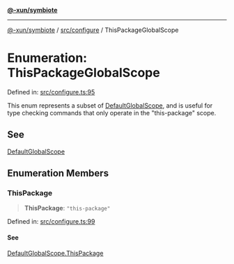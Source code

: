 [**@-xun/symbiote**](../../../README.md)

***

[@-xun/symbiote](../../../README.md) / [src/configure](../README.md) / ThisPackageGlobalScope

# Enumeration: ThisPackageGlobalScope

Defined in: [src/configure.ts:95](https://github.com/Xunnamius/symbiote/blob/5258a5e58c9282dd65c5ac4b37e65d4dd5e8274f/src/configure.ts#L95)

This enum represents a subset of [DefaultGlobalScope](DefaultGlobalScope.md), and is useful for type
checking commands that only operate in the "this-package" scope.

## See

[DefaultGlobalScope](DefaultGlobalScope.md)

## Enumeration Members

### ThisPackage

> **ThisPackage**: `"this-package"`

Defined in: [src/configure.ts:99](https://github.com/Xunnamius/symbiote/blob/5258a5e58c9282dd65c5ac4b37e65d4dd5e8274f/src/configure.ts#L99)

#### See

[DefaultGlobalScope.ThisPackage](DefaultGlobalScope.md#thispackage)
